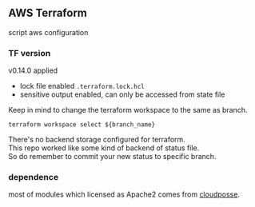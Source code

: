 ## AWS Terraform 

script aws configuration

### TF version

v0.14.0 applied

* lock file enabled `.terraform.lock.hcl`
* sensitive output enabled, can only be accessed from state file

Keep in mind to change the terraform workspace to the same as branch.  

```
terraform workspace select ${branch_name}
```

There's no backend storage configured for terraform.  
This repo worked like some kind of backend of status file.  
So do remember to commit your new status to specific branch.



### dependence

most of modules which licensed as Apache2 comes from [cloudposse](https://registry.terraform.io/modules/cloudposse).
